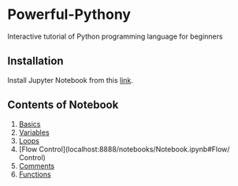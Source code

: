 # Powerful-Pythony
Interactive tutorial of Python programming language for beginners

## Installation
Install Jupyter Notebook from this [link](http://jupyter.readthedocs.io/en/latest/install.html).

## Contents of Notebook
1. [Basics](localhost:8888/notebooks/Notebook.ipynb#Basics)
2. [Variables](localhost:8888/notebooks/Notebook.ipynb#Variables)
3. [Loops](localhost:8888/notebooks/Notebook.ipynb#Loops)
4. [Flow Control](localhost:8888/notebooks/Notebook.ipynb#Flow/ Control)
5. [Comments](localhost:8888/notebooks/Notebook.ipynb#Comments)
6. [Functions](localhost:8888/notebooks/Notebook.ipynb#Functions)
